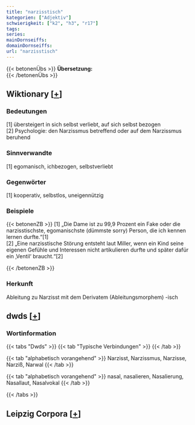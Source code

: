 ```yaml
---
title: "narzisstisch"
kategorien: ["Adjektiv"]
schwierigkeit: ["k2", "h3", "r17"]
tags:
series:
mainDornseiffs:
domainDornseiffs:
url: "narzisstisch"
---
```


{{< betonenÜbs >}}
**Übersetzung:**  
{{< /betonenÜbs >}}

## Wiktionary [[+](https://de.wiktionary.org/wiki/narzisstisch)]

### Bedeutungen
[1] übersteigert in sich selbst verliebt, auf sich selbst bezogen  
[2] Psychologie: den Narzissmus betreffend oder auf dem Narzissmus beruhend  

### Sinnverwandte
[1] egomanisch, ichbezogen, selbstverliebt  

### Gegenwörter
[1] kooperativ, selbstlos, uneigennützig  

### Beispiele
{{< betonenZB >}}
[1] „Die Dame ist zu 99,9 Prozent ein Fake oder die narzisstischste, egomanischste (dümmste sorry) Person, die ich kennen lernen durfte.“[1]  
[2] „Eine narzisstische Störung entsteht laut Miller, wenn ein Kind seine eigenen Gefühle und Interessen nicht artikulieren durfte und später dafür ein ‚Ventil‘ braucht.“[2]  

{{< /betonenZB >}}
### Herkunft
Ableitung zu Narzisst mit dem Derivatem (Ableitungsmorphem) -isch  



## dwds [[+](https://www.dwds.de/wb/narzisstisch)]

### Wortinformation
{{< tabs "Dwds" >}}
{{< tab "Typische Verbindungen" >}}
{{< /tab >}}

{{< tab "alphabetisch vorangehend" >}}
Narzisst, Narzissmus, Narzisse, Narziß, Narwal
{{< /tab >}}

{{< tab "alphabetisch vorangehend" >}}
nasal, nasalieren, Nasalierung, Nasallaut, Nasalvokal
{{< /tab >}}

{{< /tabs >}}

## Leipzig Corpora [[+](https://corpora.uni-leipzig.de/en/res?word=narzisstisch&corpusId=deu_newscrawl-public_2018)]

